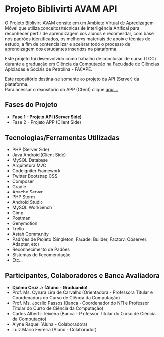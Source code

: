 <h1>Projeto Biblivirti AVAM API</h1>
<p>O Projeto Biblivirti AVAM consite em um Ambiete Virtual de Apredizagem Móvel que utiliza conceitos/técnicas de Interligência Artifical para reconhecer perfis de aprendizagem dos alunos e recomendar, com base nos padrões identificados, os melhores materiais de apoio e técnias de estudo, a fim de pontencializar e acelerar todo o processo de aprendizagem dos estudantes inseridos na plataforma.
</p>

<p>Este projeto foi desenvolvido como trabalho de conclusão de curso (TCC) durante a graduação em Ciência da Computação na Faculdade de Ciências Aplciadas e Sociais de Petrolina - FACAPE.</p>

<p>
  Este repositório destina-se somente ao projeto da API (Server) da plataforma.<br>
  Para acessar o repositório do APP (Client) clique <a href="https://github.com/DjalmoCruzJr/sistema-facape-biblivirti-app" target="_blank">aqui...</a>
<p>

<h2>Fases do Projeto</h2>
<ul>
  <li><b>Fase 1 - Projeto API (Server Side)</b></li>
  <li>Fase 2 - Projeto APP (Client Side)</li>
</ul>


<h2>Tecnologias/Ferramentas Utilizadas</h2>
<ul>
  <li>PHP (Server Side)</li>
  <li>Java Android (Client Side)</li>
  <li>MySQL Database</li>
  <li>Arquitetura MVC</li>
  <li>Codeigniter Framework</li>
  <li>Twitter Bootstrap CSS</li>
  <li>Composer</li>
  <li>Gradle</li>
  <li>Apache Server</li>
  <li>PHP Storm</li>
  <li>Android Studio</li>
  <li>MySQL Workbench</li>
  <li>Gimp</li>
  <li>Postman</li>
  <li>Genymotion</li>
  <li>Trello</li>
  <li>Astah Community</li>
  <li>Padrões de Projeto (Singleton, Facade, Builder, Factory, Observer, Adapter, etc)</li>
  <li>Reconhecimento de Padões</li>
  <li>Sistemas de Recomendação</li>
  <li>Etc...</li>
</ul>

<h2>Participantes, Colaboradores e Banca Avaliadora</h2>
<ul>
  <li><b>Djalmo Cruz Jr (Aluno - Graduando)</b></li>
  <li>Prof. Ms. Cynara Lira de Carvalho (Orientadora - Professora Titular e Coordenadora do Curso de Ciência da Computação)</li>
  <li>Prof. Ms. Jocélio Passos (Banca - Coordenador do NTI e Professor Titular do Curso de Ciência da Computação)</li>
  <li>Carlos Alberto Teixeira (Banca - Professor Titular do Curso de Ciência da Computação)</li>
  <li>Alyne Raquel (Aluna - Colaboradora)</li>
  <li>Luiz Mario Ferreira (Aluno - Colaborador)</li>
</ul>
  

